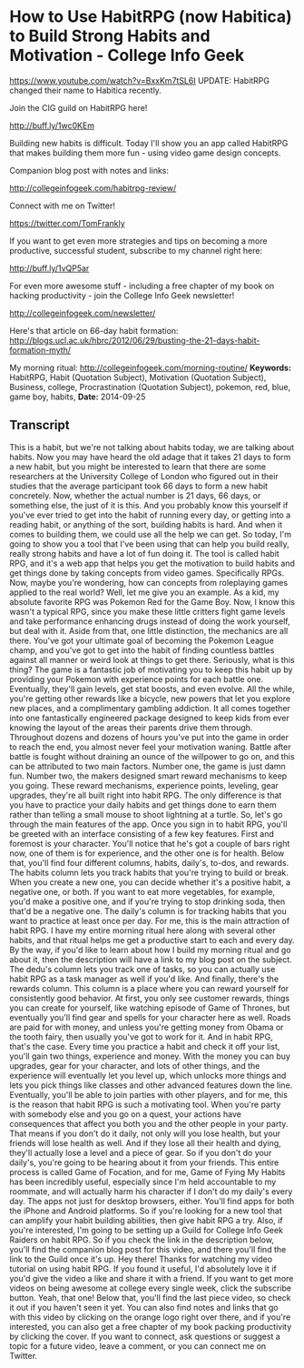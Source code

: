 # How to Use HabitRPG (now Habitica) to Build Strong Habits and Motivation - College Info Geek
https://www.youtube.com/watch?v=BxxKm7tSL6I
UPDATE: HabitRPG changed their name to Habitica recently.

Join the CIG guild on HabitRPG here!

http://buff.ly/1wc0KEm

Building new habits is difficult. Today I'll show you an app called HabitRPG that makes building them more fun - using video game design concepts.

Companion blog post with notes and links: 

http://collegeinfogeek.com/habitrpg-review/

Connect with me on Twitter!

https://twitter.com/TomFrankly

If you want to get even more strategies and tips on becoming a more productive, successful student, subscribe to my channel right here:

http://buff.ly/1vQP5ar

For even more awesome stuff - including a free chapter of my book on hacking productivity - join the College Info Geek newsletter!

http://collegeinfogeek.com/newsletter/

Here's that article on 66-day habit formation: http://blogs.ucl.ac.uk/hbrc/2012/06/29/busting-the-21-days-habit-formation-myth/

My morning ritual: http://collegeinfogeek.com/morning-routine/
**Keywords:** HabitRPG, Habit (Quotation Subject), Motivation (Quotation Subject), Business, college, Procrastination (Quotation Subject), pokemon, red, blue, game boy, habits, 
**Date:** 2014-09-25

## Transcript
 This is a habit, but we're not talking about habits today, we are talking about habits. Now you may have heard the old adage that it takes 21 days to form a new habit, but you might be interested to learn that there are some researchers at the University College of London who figured out in their studies that the average participant took 66 days to form a new habit concretely. Now, whether the actual number is 21 days, 66 days, or something else, the just of it is this. And you probably know this yourself if you've ever tried to get into the habit of running every day, or getting into a reading habit, or anything of the sort, building habits is hard. And when it comes to building them, we could use all the help we can get. So today, I'm going to show you a tool that I've been using that can help you build really, really strong habits and have a lot of fun doing it. The tool is called habit RPG, and it's a web app that helps you get the motivation to build habits and get things done by taking concepts from video games. Specifically RPGs. Now, maybe you're wondering, how can concepts from roleplaying games applied to the real world? Well, let me give you an example. As a kid, my absolute favorite RPG was Pokemon Red for the Game Boy. Now, I know this wasn't a typical RPG, since you make these little critters fight game levels and take performance enhancing drugs instead of doing the work yourself, but deal with it. Aside from that, one little distinction, the mechanics are all there. You've got your ultimate goal of becoming the Pokemon League champ, and you've got to get into the habit of finding countless battles against all manner or weird look at things to get there. Seriously, what is this thing? The game is a fantastic job of motivating you to keep this habit up by providing your Pokemon with experience points for each battle one. Eventually, they'll gain levels, get stat boosts, and even evolve. All the while, you're getting other rewards like a bicycle, new powers that let you explore new places, and a complimentary gambling addiction. It all comes together into one fantastically engineered package designed to keep kids from ever knowing the layout of the areas their parents drive them through. Throughout dozens and dozens of hours you've put into the game in order to reach the end, you almost never feel your motivation waning. Battle after battle is fought without draining an ounce of the willpower to go on, and this can be attributed to two main factors. Number one, the game is just damn fun. Number two, the makers designed smart reward mechanisms to keep you going. These reward mechanisms, experience points, leveling, gear upgrades, they're all built right into habit RPG. The only difference is that you have to practice your daily habits and get things done to earn them rather than telling a small mouse to shoot lightning at a turtle. So, let's go through the main features of the app. Once you sign in to habit RPG, you'll be greeted with an interface consisting of a few key features. First and foremost is your character. You'll notice that he's got a couple of bars right now, one of them is for experience, and the other one is for health. Below that, you'll find four different columns, habits, daily's, to-dos, and rewards. The habits column lets you track habits that you're trying to build or break. When you create a new one, you can decide whether it's a positive habit, a negative one, or both. If you want to eat more vegetables, for example, you'd make a positive one, and if you're trying to stop drinking soda, then that'd be a negative one. The daily's column is for tracking habits that you want to practice at least once per day. For me, this is the main attraction of habit RPG. I have my entire morning ritual here along with several other habits, and that ritual helps me get a productive start to each and every day. By the way, if you'd like to learn about how I build my morning ritual and go about it, then the description will have a link to my blog post on the subject. The dedu's column lets you track one of tasks, so you can actually use habit RPG as a task manager as well if you'd like. And finally, there's the rewards column. This column is a place where you can reward yourself for consistently good behavior. At first, you only see customer rewards, things you can create for yourself, like watching episode of Game of Thrones, but eventually you'll find gear and spells for your character here as well. Roads are paid for with money, and unless you're getting money from Obama or the tooth fairy, then usually you've got to work for it. And in habit RPG, that's the case. Every time you practice a habit and check it off your list, you'll gain two things, experience and money. With the money you can buy upgrades, gear for your character, and lots of other things, and the experience will eventually let you level up, which unlocks more things and lets you pick things like classes and other advanced features down the line. Eventually, you'll be able to join parties with other players, and for me, this is the reason that habit RPG is such a motivating tool. When you're party with somebody else and you go on a quest, your actions have consequences that affect you both you and the other people in your party. That means if you don't do it daily, not only will you lose health, but your friends will lose health as well. And if they lose all their health and dying, they'll actually lose a level and a piece of gear. So if you don't do your daily's, you're going to be hearing about it from your friends. This entire process is called Game of Focation, and for me, Game of Fying My Habits has been incredibly useful, especially since I'm held accountable to my roommate, and will actually harm his character if I don't do my daily's every day. The apps not just for desktop browsers, either. You'll find apps for both the iPhone and Android platforms. So if you're looking for a new tool that can amplify your habit building abilities, then give habit RPG a try. Also, if you're interested, I'm going to be setting up a Guild for College Info Geek Raiders on habit RPG. So if you check the link in the description below, you'll find the companion blog post for this video, and there you'll find the link to the Guild once it's up. Hey there! Thanks for watching my video tutorial on using habit RPG. If you found it useful, I'd absolutely love it if you'd give the video a like and share it with a friend. If you want to get more videos on being awesome at college every single week, click the subscribe button. Yeah, that one! Below that, you'll find the last piece video, so check it out if you haven't seen it yet. You can also find notes and links that go with this video by clicking on the orange logo right over there, and if you're interested, you can also get a free chapter of my book packing productivity by clicking the cover. If you want to connect, ask questions or suggest a topic for a future video, leave a comment, or you can connect me on Twitter.
